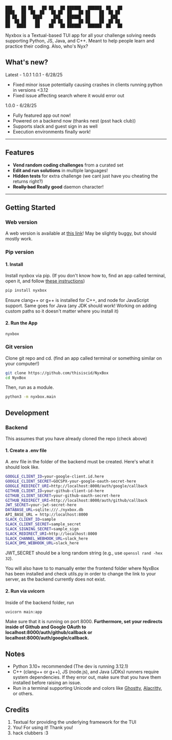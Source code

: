```
███    ██ ██    ██ ██   ██ ██████   ██████  ██   ██ 
████   ██  ██  ██   ██ ██  ██   ██ ██    ██  ██ ██  
██ ██  ██   ████     ███   ██████  ██    ██   ███   
██  ██ ██    ██     ██ ██  ██   ██ ██    ██  ██ ██  
██   ████    ██    ██   ██ ██████   ██████  ██   ██ 
```
Nyxbox is a Textual-based TUI app for all your challenge solving needs supporting Python, JS, Java, and C++. Meant to help people learn and practice their coding. Also, who's Nyx?

## What's new?
Latest - 1.0.1
1.0.1 - 6/28/25
- Fixed minor issue potentially causing crashes in clients running python in versions <3.12
- Fixed issue affecting search where it would error out

1.0.0 - 6/28/25
- Fully featured app out now!
- Powered on a backend now (thanks nest (psst hack club))
- Supports slack and guest sign in as well
- Execution environments finally work!

---

## Features

- **Vend random coding challenges** from a curated set
- **Edit and run solutions** in multiple languages!
- **Hidden tests** for extra challenge (we cant just have you cheating the returns right?)
- **~~Really bad~~ Really good** daemon character!

---

## Getting Started
### Web version
A web version is available at [this link](https://nyxbox-client.thisisrainy.hackclub.app)! May be slightly buggy, but should mostly work.

### Pip version
#### 1. Install
Install nyxbox via pip. (If you don't know how to, find an app called terminal, open it, and follow [these instructions](https://pip.pypa.io/en/stable/installation/))
```bash
pip install nyxbox
```
Ensure clang++ or g++ is installed for C++, and node for JavaScript support. Same goes for Java (any JDK should work! Working on adding custom paths so it doesn't matter where you install it)

#### 2. Run the App
```bash
nyxbox
```

### Git version

Clone git repo and cd. (find an app called terminal or something similar on your computer!)

```bash
git clone https://github.com/thisiscid/NyxBox
cd NyxBox
```

Then, run as a module.

```bash
python3 -m nyxbox.main
```

## Development

### Backend
This assumes that you have already cloned the repo (check above)

#### 1. Create a .env file
A .env file in the folder of the backend must be created. Here's what it should look like.
```bash
GOOGLE_CLIENT_ID=your-google-client.id.here
GOOGLE_CLIENT_SECRET=GOCSPX-your-google-oauth-secret-here
GOOGLE_REDIRECT_URI=http://localhost:8000/auth/google/callback
GITHUB_CLIENT_ID=your-github-client-id-here
GITHUB_CLIENT_SECRET=your-github-oauth-secret-here
GITHUB_REDIRECT_URI=http://localhost:8000/auth/github/callback
JWT_SECRET=your-jwt-secret-here
DATABASE_URL=sqlite:///./nyxbox.db
API_BASE_URL = http://localhost:8000
SLACK_CLIENT_ID=sample
SLACK_CLIENT_SECRET=sample_secret
SLACK_SIGNING_SECRET=sample_sign
SLACK_REDIRECT_URI=http://localhost:8000
SLACK_CHANNEL_WEBHOOK_URL=slack_here
SLACK_DMS_WEBHOOK_URL=slack_here
```
JWT_SECRET should be a long random string (e.g., use `openssl rand -hex 32`).

You will also have to to manually enter the frontend folder where NyxBox has been installed and check utils.py in order to change the link to your server, as the backend currently does not exist.

#### 2. Run via uvicorn
Inside of the backend folder, run 
```bash
uvicorn main:app
```

Make sure that it is running on port 8000. **Furthermore, set your redirects inside of Github and Google OAuth to localhost:8000/auth/github/callback or localhost:8000/auth/google/callback.**

## Notes
- Python 3.10+ recommended (The dev is running 3.12.1)
- C++ (clang++ or g++), JS (node.js), and Java (JDKs) runners require system dependencies. If they error out, make sure that you have them installed before raising an issue.
- Run in a terminal supporting Unicode and colors like [Ghostty](https://ghostty.org), [Alacritty](https://alacritty.org), or others.

## Credits
1. Textual for providing the underlying framework for the TUI
2. You! For using it! Thank you!
3. hack clubbers :3

